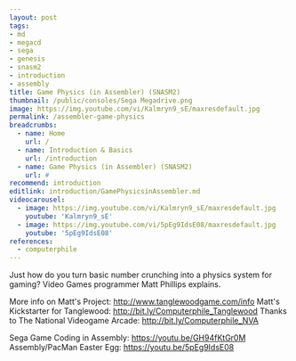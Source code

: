 ```yaml
---
layout: post
tags: 
- md
- megacd
- sega
- genesis
- snasm2
- introduction
- assembly
title: Game Physics (in Assembler) (SNASM2)
thumbnail: /public/consoles/Sega Megadrive.png
image: https://img.youtube.com/vi/Kalmryn9_sE/maxresdefault.jpg
permalink: /assembler-game-physics
breadcrumbs:
  - name: Home
    url: /
  - name: Introduction & Basics
    url: /introduction
  - name: Game Physics (in Assembler) (SNASM2)  
    url: #
recommend: introduction
editlink: introduction/GamePhysicsinAssembler.md
videocarousel:
  - image: https://img.youtube.com/vi/Kalmryn9_sE/maxresdefault.jpg 
    youtube: 'Kalmryn9_sE'
  - image: https://img.youtube.com/vi/5pEg9IdsE08/maxresdefault.jpg
    youtube: '5pEg9IdsE08'
references:
  - computerphile
---
```

Just how do you turn basic number crunching into a physics system for gaming? Video Games programmer Matt Phillips explains. 


More info on Matt's Project: http://www.tanglewoodgame.com/info 
Matt's Kickstarter for Tanglewood: http://bit.ly/Computerphile_Tanglewood
Thanks to The National Videogame Arcade: http://bit.ly/Computerphile_NVA


Sega Game Coding in Assembly: https://youtu.be/GH94fKtGr0M 
Assembly/PacMan Easter Egg: https://youtu.be/5pEg9IdsE08 
